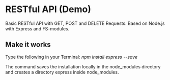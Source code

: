 # RESTful API (Demo)
Basic RESTful API with GET, POST and DELETE Requests. Based on Node.js with Express and FS-modules.

## Make it works
Type the following in your Terminal: *npm install express --save*

The command saves the installation locally in the node_modules directory and creates a directory express inside node_modules.
